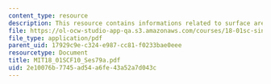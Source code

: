 ```yaml
---
content_type: resource
description: This resource contains informations related to surface area.
file: https://ol-ocw-studio-app-qa.s3.amazonaws.com/courses/18-01sc-single-variable-calculus-fall-2010/2e10076b7745ad54a6fe43a52a7d043c_MIT18_01SCF10_Ses79a.pdf
file_type: application/pdf
parent_uid: 17929c9e-c324-e987-cc81-f0233bae0eee
resourcetype: Document
title: MIT18_01SCF10_Ses79a.pdf
uid: 2e10076b-7745-ad54-a6fe-43a52a7d043c
---
```

